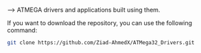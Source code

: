 --> ATMEGA drivers and applications built using them.

If you want to download the repository, you can use the following command:

```bash
git clone https://github.com/Ziad-AhmedX/ATMega32_Drivers.git
